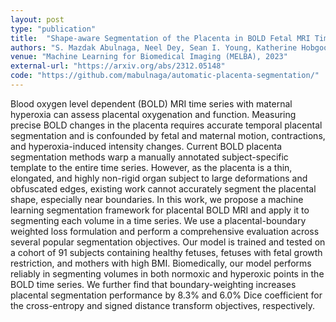 ```yaml
---
layout: post
type: "publication"
title:  "Shape-aware Segmentation of the Placenta in BOLD Fetal MRI Time Series"
authors: "S. Mazdak Abulnaga, Neel Dey, Sean I. Young, Katherine Hobgood, Eileen Pan, Clinton J. Wang, P. Ellen Grant, Esra Abaci Turk, Polina Golland"
venue: "Machine Learning for Biomedical Imaging (MELBA), 2023"
external-url: "https://arxiv.org/abs/2312.05148"
code: "https://github.com/mabulnaga/automatic-placenta-segmentation/"
---
```


Blood oxygen level dependent (BOLD) MRI time series with maternal hyperoxia can assess placental oxygenation and function. Measuring precise BOLD changes in the placenta requires accurate temporal placental segmentation and is confounded by fetal and maternal motion, contractions, and hyperoxia-induced intensity changes. Current BOLD placenta segmentation methods warp a manually annotated subject-specific template to the entire time series. However, as the placenta is a thin, elongated, and highly non-rigid organ subject to large deformations and obfuscated edges, existing work cannot accurately segment the placental shape, especially near boundaries. In this work, we propose a machine learning segmentation framework for placental BOLD MRI and apply it to segmenting each volume in a time series. We use a placental-boundary weighted loss formulation and perform a comprehensive evaluation across several popular segmentation objectives. Our model is trained and tested on a cohort of 91 subjects containing healthy fetuses, fetuses with fetal growth restriction, and mothers with high BMI. Biomedically, our model performs reliably in segmenting volumes in both normoxic and hyperoxic points in the BOLD time series. We further find that boundary-weighting increases placental segmentation performance by 8.3% and 6.0% Dice coefficient for the cross-entropy and signed distance transform objectives, respectively.

